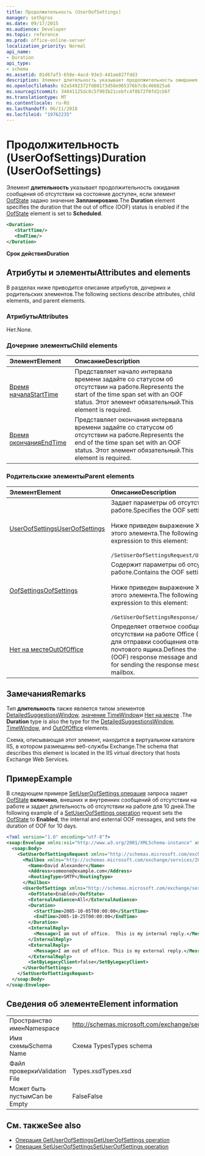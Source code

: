 ```yaml
---
title: Продолжительность (UserOofSettings)
manager: sethgros
ms.date: 09/17/2015
ms.audience: Developer
ms.topic: reference
ms.prod: office-online-server
localization_priority: Normal
api_name:
- Duration
api_type:
- schema
ms.assetid: 01d67af3-658e-4acd-93e3-441ae827fdd3
description: Элемент длительность указывает продолжительность ожидания сообщения об отсутствии на состояние доступен, если элемент OofState задано значение запланировано.
ms.openlocfilehash: 62a5492372fd80173d58e965376b7c8c466825a6
ms.sourcegitcommit: 34041125dc8c5f993b21cebfc4f8b72f0fd2cb6f
ms.translationtype: MT
ms.contentlocale: ru-RU
ms.lasthandoff: 06/11/2018
ms.locfileid: "19762235"
---
```

# <a name="duration-useroofsettings"></a><span data-ttu-id="2660f-103">Продолжительность (UserOofSettings)</span><span class="sxs-lookup"><span data-stu-id="2660f-103">Duration (UserOofSettings)</span></span>

<span data-ttu-id="2660f-104">Элемент **длительность** указывает продолжительность ожидания сообщения об отсутствии на состояние доступен, если элемент [OofState](oofstate.md) задано значение **Запланировано**.</span><span class="sxs-lookup"><span data-stu-id="2660f-104">The **Duration** element specifies the duration that the out of office (OOF) status is enabled if the [OofState](oofstate.md) element is set to **Scheduled**.</span></span>
  
```XML
<Duration>
   <StartTime/>
   <EndTime/> 
</Duration>
```

 <span data-ttu-id="2660f-105">**Срок действия**</span><span class="sxs-lookup"><span data-stu-id="2660f-105">**Duration**</span></span>
## <a name="attributes-and-elements"></a><span data-ttu-id="2660f-106">Атрибуты и элементы</span><span class="sxs-lookup"><span data-stu-id="2660f-106">Attributes and elements</span></span>

<span data-ttu-id="2660f-107">В разделах ниже приводится описание атрибутов, дочерних и родительских элементов.</span><span class="sxs-lookup"><span data-stu-id="2660f-107">The following sections describe attributes, child elements, and parent elements.</span></span>
  
### <a name="attributes"></a><span data-ttu-id="2660f-108">Атрибуты</span><span class="sxs-lookup"><span data-stu-id="2660f-108">Attributes</span></span>

<span data-ttu-id="2660f-109">Нет.</span><span class="sxs-lookup"><span data-stu-id="2660f-109">None.</span></span>
  
### <a name="child-elements"></a><span data-ttu-id="2660f-110">Дочерние элементы</span><span class="sxs-lookup"><span data-stu-id="2660f-110">Child elements</span></span>

|<span data-ttu-id="2660f-111">**Элемент**</span><span class="sxs-lookup"><span data-stu-id="2660f-111">**Element**</span></span>|<span data-ttu-id="2660f-112">**Описание**</span><span class="sxs-lookup"><span data-stu-id="2660f-112">**Description**</span></span>|
|:-----|:-----|
|[<span data-ttu-id="2660f-113">Время начала</span><span class="sxs-lookup"><span data-stu-id="2660f-113">StartTime</span></span>](starttime.md) <br/> |<span data-ttu-id="2660f-114">Представляет начало интервала времени задайте со статусом об отсутствии на работе.</span><span class="sxs-lookup"><span data-stu-id="2660f-114">Represents the start of the time span set with an OOF status.</span></span> <span data-ttu-id="2660f-115">Этот элемент обязательный.</span><span class="sxs-lookup"><span data-stu-id="2660f-115">This element is required.</span></span>  <br/> |
|[<span data-ttu-id="2660f-116">Время окончания</span><span class="sxs-lookup"><span data-stu-id="2660f-116">EndTime</span></span>](endtime.md) <br/> |<span data-ttu-id="2660f-117">Представляет окончания интервала времени задайте со статусом об отсутствии на работе.</span><span class="sxs-lookup"><span data-stu-id="2660f-117">Represents the end of the time span set with an OOF status.</span></span> <span data-ttu-id="2660f-118">Этот элемент обязательный.</span><span class="sxs-lookup"><span data-stu-id="2660f-118">This element is required.</span></span>  <br/> |
   
### <a name="parent-elements"></a><span data-ttu-id="2660f-119">Родительские элементы</span><span class="sxs-lookup"><span data-stu-id="2660f-119">Parent elements</span></span>

|<span data-ttu-id="2660f-120">**Элемент**</span><span class="sxs-lookup"><span data-stu-id="2660f-120">**Element**</span></span>|<span data-ttu-id="2660f-121">**Описание**</span><span class="sxs-lookup"><span data-stu-id="2660f-121">**Description**</span></span>|
|:-----|:-----|
|[<span data-ttu-id="2660f-122">UserOofSettings</span><span class="sxs-lookup"><span data-stu-id="2660f-122">UserOofSettings</span></span>](useroofsettings.md) <br/> |<span data-ttu-id="2660f-123">Задает параметры об отсутствии на работе.</span><span class="sxs-lookup"><span data-stu-id="2660f-123">Specifies the OOF settings.</span></span>  <br/><br/><span data-ttu-id="2660f-124">Ниже приведен выражение XPath для этого элемента.</span><span class="sxs-lookup"><span data-stu-id="2660f-124">The following is the XPath expression to this element:</span></span><br/><br/>`/SetUserOofSettingsRequest/UserOofSettings` <br/> |
|[<span data-ttu-id="2660f-125">OofSettings</span><span class="sxs-lookup"><span data-stu-id="2660f-125">OofSettings</span></span>](oofsettings.md) <br/> |<span data-ttu-id="2660f-126">Содержит параметры об отсутствии на работе.</span><span class="sxs-lookup"><span data-stu-id="2660f-126">Contains the OOF settings.</span></span><br/><br/><span data-ttu-id="2660f-127">Ниже приведен выражение XPath для этого элемента.</span><span class="sxs-lookup"><span data-stu-id="2660f-127">The following is the XPath expression to this element:</span></span><br/><br/>`/GetUserOofSettingsResponse/OofSettings` <br/> |
|[<span data-ttu-id="2660f-128">Нет на месте</span><span class="sxs-lookup"><span data-stu-id="2660f-128">OutOfOffice</span></span>](outofoffice.md) <br/> |<span data-ttu-id="2660f-129">Определяет ответное сообщение об отсутствии на работе Office (OOF) и время для отправки сообщения ответа для почтового ящика.</span><span class="sxs-lookup"><span data-stu-id="2660f-129">Defines the Out of Office (OOF) response message and a duration time for sending the response message for a mailbox.</span></span>  <br/> |
   
## <a name="remarks"></a><span data-ttu-id="2660f-130">Замечания</span><span class="sxs-lookup"><span data-stu-id="2660f-130">Remarks</span></span>

<span data-ttu-id="2660f-131">Тип **длительность** также является типом элементов [DetailedSuggestionsWindow](detailedsuggestionswindow.md), [значение TimeWindow](timewindow.md)и [Нет на месте](outofoffice.md) .</span><span class="sxs-lookup"><span data-stu-id="2660f-131">The **Duration** type is also the type for the [DetailedSuggestionsWindow](detailedsuggestionswindow.md), [TimeWindow](timewindow.md), and [OutOfOffice](outofoffice.md) elements.</span></span> 
  
<span data-ttu-id="2660f-132">Схема, описывающая этот элемент, находится в виртуальном каталоге IIS, в котором размещены веб-службы Exchange.</span><span class="sxs-lookup"><span data-stu-id="2660f-132">The schema that describes this element is located in the IIS virtual directory that hosts Exchange Web Services.</span></span>
  
## <a name="example"></a><span data-ttu-id="2660f-133">Пример</span><span class="sxs-lookup"><span data-stu-id="2660f-133">Example</span></span>

<span data-ttu-id="2660f-134">В следующем примере [SetUserOofSettings операция](setuseroofsettings-operation.md) запроса задает [OofState](oofstate.md) **включено**, внешних и внутренних сообщений об отсутствии на работе и задает длительность об отсутствии на работе для 10 дней.</span><span class="sxs-lookup"><span data-stu-id="2660f-134">The following example of a [SetUserOofSettings operation](setuseroofsettings-operation.md) request sets the [OofState](oofstate.md) to **Enabled**, the internal and external OOF messages, and sets the duration of OOF for 10 days.</span></span>
  
```XML
<?xml version="1.0" encoding="utf-8"?>
<soap:Envelope xmlns:xsi="http://www.w3.org/2001/XMLSchema-instance" xmlns:xsd="http://www.w3.org/2001/XMLSchema" xmlns:soap="http://schemas.xmlsoap.org/soap/envelope/">
  <soap:Body>
    <SetUserOofSettingsRequest xmlns="http://schemas.microsoft.com/exchange/services/2006/messages">
      <Mailbox xmlns="http://schemas.microsoft.com/exchange/services/2006/types">
        <Name>David Alexander</Name>
        <Address>someone@example.com</Address>
        <RoutingType>SMTP</RoutingType>
      </Mailbox>
      <UserOofSettings xmlns="http://schemas.microsoft.com/exchange/services/2006/types">
        <OofState>Enabled</OofState>
        <ExternalAudience>All</ExternalAudience>
        <Duration>
          <StartTime>2005-10-05T00:00:00</StartTime>
          <EndTime>2005-10-25T00:00:00</EndTime>
        </Duration>
        <InternalReply>
          <Message>I am out of office.  This is my internal reply.</Message>
        </InternalReply>
        <ExternalReply>
          <Message>I am out of office. This is my external reply.</Message>
        </ExternalReply>
        <SetByLegacyClient>false</SetByLegacyClient>
      </UserOofSettings>
    </SetUserOofSettingsRequest>
  </soap:Body>
</soap:Envelope>
```

## <a name="element-information"></a><span data-ttu-id="2660f-135">Сведения об элементе</span><span class="sxs-lookup"><span data-stu-id="2660f-135">Element information</span></span>

|||
|:-----|:-----|
|<span data-ttu-id="2660f-136">Пространство имен</span><span class="sxs-lookup"><span data-stu-id="2660f-136">Namespace</span></span>  <br/> |http://schemas.microsoft.com/exchange/services/2006/types  <br/> |
|<span data-ttu-id="2660f-137">Имя схемы</span><span class="sxs-lookup"><span data-stu-id="2660f-137">Schema Name</span></span>  <br/> |<span data-ttu-id="2660f-138">Схема Types</span><span class="sxs-lookup"><span data-stu-id="2660f-138">Types schema</span></span>  <br/> |
|<span data-ttu-id="2660f-139">Файл проверки</span><span class="sxs-lookup"><span data-stu-id="2660f-139">Validation File</span></span>  <br/> |<span data-ttu-id="2660f-140">Types.xsd</span><span class="sxs-lookup"><span data-stu-id="2660f-140">Types.xsd</span></span>  <br/> |
|<span data-ttu-id="2660f-141">Может быть пустым</span><span class="sxs-lookup"><span data-stu-id="2660f-141">Can be Empty</span></span>  <br/> |<span data-ttu-id="2660f-142">False</span><span class="sxs-lookup"><span data-stu-id="2660f-142">False</span></span>  <br/> |
   
## <a name="see-also"></a><span data-ttu-id="2660f-143">См. также</span><span class="sxs-lookup"><span data-stu-id="2660f-143">See also</span></span>

- [<span data-ttu-id="2660f-144">Операция GetUserOofSettings</span><span class="sxs-lookup"><span data-stu-id="2660f-144">GetUserOofSettings operation</span></span>](getuseroofsettings-operation.md)  
- [<span data-ttu-id="2660f-145">Операция SetUserOofSettings</span><span class="sxs-lookup"><span data-stu-id="2660f-145">SetUserOofSettings operation</span></span>](setuseroofsettings-operation.md)

